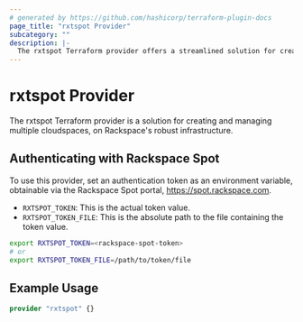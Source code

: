 ```yaml
---
# generated by https://github.com/hashicorp/terraform-plugin-docs
page_title: "rxtspot Provider"
subcategory: ""
description: |-
  The rxtspot Terraform provider offers a streamlined solution for creating and managing cloud spaces on Rackspace's robust infrastructure.
---
```


# rxtspot Provider

The rxtspot Terraform provider is a solution for creating and managing multiple cloudspaces, on Rackspace's robust infrastructure.

## Authenticating with Rackspace Spot

To use this provider, set an authentication token as an environment variable, obtainable via the Rackspace Spot portal, https://spot.rackspace.com.

- `RXTSPOT_TOKEN`:  This is the actual token value.
- `RXTSPOT_TOKEN_FILE`: This is the absolute path to the file containing the token value.

```bash
export RXTSPOT_TOKEN=<rackspace-spot-token>
# or
export RXTSPOT_TOKEN_FILE=/path/to/token/file
```

## Example Usage

```terraform
provider "rxtspot" {}
```
